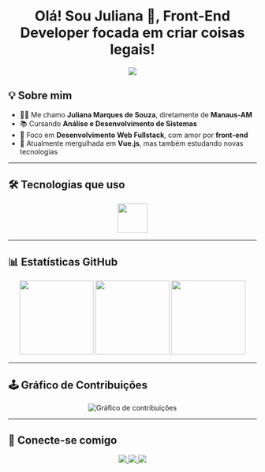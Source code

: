 <h1 align="center">Olá! Sou Juliana 🐾, Front-End Developer focada em criar coisas legais!</h1>

<p align="center">
  <img src="https://readme-typing-svg.demolab.com?font=Fira+Code&pause=1000&center=true&vCenter=true&width=500&lines=Front-end+Developer;Vue.js+Lover;Tech+Enthusiast" />
</p>

## 💡 Sobre mim

- 👩‍💻 Me chamo **Juliana Marques de Souza**, diretamente de **Manaus-AM**  
- 📚 Cursando **Análise e Desenvolvimento de Sistemas**  
- 🚀 Foco em **Desenvolvimento Web Fullstack**, com amor por **front-end**  
- 🎯 Atualmente mergulhada em **Vue.js**, mas também estudando novas tecnologias

---

## 🛠️ Tecnologias que uso

<div align="center">
  <img src="https://skillicons.dev/icons?i=vue,ts,javascript,tailwind,vuetify,bootstrap,storybook,pinia" height="60" />
</div>


---

## 📊 Estatísticas GitHub

<div align="center">
  <img height="150" src="https://streak-stats.demolab.com?user=juliMarquesSouza&locale=pt_BR&mode=daily&theme=dracula&hide_border=false&border_radius=5" />
  <img height="150" src="https://github-readme-stats.vercel.app/api?username=juliMarquesSouza&show_icons=true&theme=dracula" />
  <img height="150" src="https://github-readme-stats.vercel.app/api/top-langs/?username=juliMarquesSouza&layout=compact&langs_count=6&theme=dracula"/>
</div>

---

## 🕹️ Gráfico de Contribuições

<p align="center">
  <img src="https://github-readme-activity-graph.vercel.app/graph?username=juliMarquesSouza&theme=github&area=true&hide_border=true" alt="Gráfico de contribuições" />
</p>

---

## 📲 Conecte-se comigo

<div align="center">
  <a href="https://www.linkedin.com/in/juliana-marques-souza">
    <img src="https://img.shields.io/static/v1?message=LinkedIn&logo=linkedin&label=&color=0077B5&logoColor=white&style=for-the-badge" />
  </a>
  <a href="https://github.com/juliMarquesSouza">
    <img src="https://img.shields.io/static/v1?message=GitHub&logo=github&label=&color=181717&logoColor=white&style=for-the-badge" />
  </a>
  <a href="mailto:ju.marquess2023@gmail.com">
    <img src="https://img.shields.io/static/v1?message=Gmail&logo=gmail&label=&color=D14836&logoColor=white&style=for-the-badge" />
  </a>
</div>
